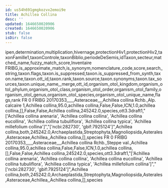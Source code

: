 ```yaml
---
id: us54h691gmgkozvx2emoi9e
title: Achillea Collina
desc: ''
updated: 1646650020906
created: 1646650020906
stub: false
isDir: false
---
```

ipen,determination,multiplication,hivernage,protectionHiv1,protectionHiv2,taxonFamille1,taxonControle,taxonBiblio,periodeDeSemis,idTaxon,secteur,matched_name,fuzzy_match_score,Inventaire FRIBG,is_approximate_match,is_synonym,nomenclature_code,score,search_string,taxon.flags,taxon.is_suppressed,taxon.is_suppressed_from_synth,taxon.name,taxon.ott_id,taxon.rank,taxon.source,taxon.synonyms,taxon.tax_sources,taxon.unique_name,_merge,ott_id,organism_otol_kingdom,organism_otol_phylum,organism_otol_class,organism_otol_order,organism_otol_family,organism_otol_genus,organism_otol_species,organism_otol_unique_name,flags,rank
FR 0 FRIBG 20170353,,,,,,Asteraceae,,,,Achillea collina Rchb.,Alp. calcaire 1,Achillea collina,95.0,achillea collina,False,False,ICN,1.0,achillea collina,[],False,False,Achillea collina,245242.0,species,ott3.3draft1,"['Achillea collina arenaria', 'Achillea collina collina', 'Achillea collina eucollina', 'Achillea collina tubuliflora', 'Achillea collina typica', 'Achillea millefolium collina']","['ncbi:282730', 'gbif:7925124']",Achillea collina,both,245242.0,Archaeplastida,Streptophyta,Magnoliopsida,Asterales,Asteraceae,Achillea,,Achillea collina,[],species
FR 0 FRIBG 20170353,,,,,,Asteraceae,,,,Achillea collina Rchb.,Steppe val.,Achillea collina,95.0,achillea collina,False,False,ICN,1.0,achillea collina,[],False,False,Achillea collina,245242.0,species,ott3.3draft1,"['Achillea collina arenaria', 'Achillea collina collina', 'Achillea collina eucollina', 'Achillea collina tubuliflora', 'Achillea collina typica', 'Achillea millefolium collina']","['ncbi:282730', 'gbif:7925124']",Achillea collina,both,245242.0,Archaeplastida,Streptophyta,Magnoliopsida,Asterales,Asteraceae,Achillea,,Achillea collina,[],species
